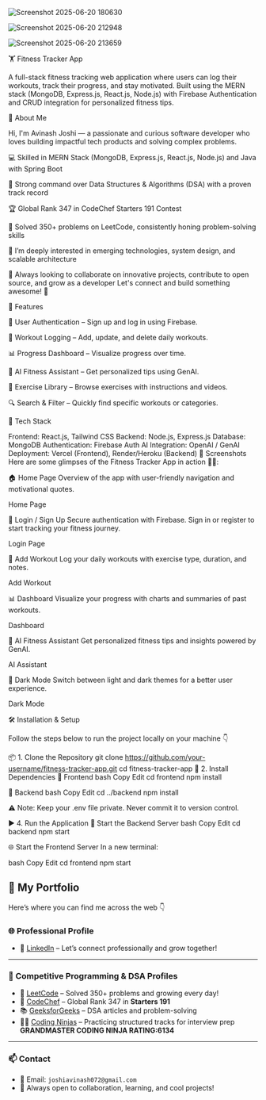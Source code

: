 ![Screenshot 2025-06-20 180630](https://github.com/user-attachments/assets/11dfc364-e930-48b0-8d81-d79beac49930)


![Screenshot 2025-06-20 212948](https://github.com/user-attachments/assets/83207e23-e924-4658-aa17-9b26da776744)


![Screenshot 2025-06-20 213659](https://github.com/user-attachments/assets/f0df6703-9cc9-4d63-a286-84c5c5cfc4bb)


🏋️ Fitness Tracker App

A full-stack fitness tracking web application where users can log their workouts, track their progress, and stay motivated. Built using the MERN stack (MongoDB, Express.js, React.js, Node.js) with Firebase Authentication and CRUD integration for personalized fitness tips.

🚀 About Me

Hi, I'm Avinash Joshi — a passionate and curious software developer who loves building impactful tech products and solving complex problems.

💻 Skilled in MERN Stack (MongoDB, Express.js, React.js, Node.js) and Java with Spring Boot

🧠 Strong command over Data Structures & Algorithms (DSA) with a proven track record

🏆 Global Rank 347 in CodeChef Starters 191 Contest

🧩 Solved 350+ problems on LeetCode, consistently honing problem-solving skills

🚀 I’m deeply interested in emerging technologies, system design, and scalable architecture

🎯 Always looking to collaborate on innovative projects, contribute to open source, and grow as a developer
Let's connect and build something awesome! 🚀

🚀 Features

🔐 User Authentication – Sign up and log in using Firebase.

📝 Workout Logging – Add, update, and delete daily workouts.

📊 Progress Dashboard – Visualize progress over time.

🤖 AI Fitness Assistant – Get personalized tips using GenAI.

💪 Exercise Library – Browse exercises with instructions and videos.

🔍 Search & Filter – Quickly find specific workouts or categories.

🧱 Tech Stack

Frontend: React.js, Tailwind CSS
Backend: Node.js, Express.js
Database: MongoDB
Authentication: Firebase Auth
AI Integration: OpenAI / GenAI
Deployment: Vercel (Frontend), Render/Heroku (Backend)
📸 Screenshots
Here are some glimpses of the Fitness Tracker App in action 🏋️‍♀️:

🏠 Home Page
Overview of the app with user-friendly navigation and motivational quotes.

Home Page

🔐 Login / Sign Up
Secure authentication with Firebase. Sign in or register to start tracking your fitness journey.

Login Page

📝 Add Workout
Log your daily workouts with exercise type, duration, and notes.

Add Workout

📊 Dashboard
Visualize your progress with charts and summaries of past workouts.

Dashboard

🤖 AI Fitness Assistant
Get personalized fitness tips and insights powered by GenAI.

AI Assistant

🌙 Dark Mode
Switch between light and dark themes for a better user experience.

Dark Mode

🛠️ Installation & Setup

Follow the steps below to run the project locally on your machine 👇

📦 1. Clone the Repository
git clone https://github.com/your-username/fitness-tracker-app.git
cd fitness-tracker-app
🔧 2. Install Dependencies
📁 Frontend
bash
Copy
Edit
cd frontend
npm install

📁 Backend
bash
Copy
Edit
cd ../backend
npm install


⚠️ Note: Keep your .env file private. Never commit it to version control.

▶️ 4. Run the Application
🚀 Start the Backend Server
bash
Copy
Edit
cd backend
npm start

🌐 Start the Frontend Server
In a new terminal:

bash
Copy
Edit
cd frontend
npm start



## 💼 My Portfolio

Here’s where you can find me across the web 👇

### 🌐 Professional Profile

- 💼 [LinkedIn](https://www.linkedin.com/in/avinashjoshi28/) – Let’s connect professionally and grow together!

---

### 🚀 Competitive Programming & DSA Profiles

- 🧠 [LeetCode](https://leetcode.com/u/_avinash_joshi_/) – Solved 350+ problems and growing every day!
- 🥇 [CodeChef](https://www.codechef.com/users/avinash_2807) – Global Rank 347 in **Starters 191**
- 📚 [GeeksforGeeks](https://auth.geeksforgeeks.org/user/avinashjoshi2803) – DSA articles and problem-solving
- 🧑‍💻 [Coding Ninjas](https://www.naukri.com/code360/profile/d0571416-8114-44ff-8be8-b32e3b3bace4) – Practicing structured tracks for interview prep **GRANDMASTER CODING NINJA RATING:6134**

---

### 📫 Contact

- 📧 Email: `joshiavinash072@gmail.com`
- 💬 Always open to collaboration, learning, and cool projects!
